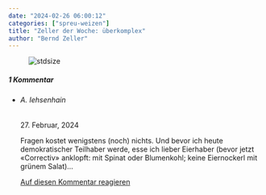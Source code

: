 ```yaml
---
date: "2024-02-26 06:00:12"
categories: ["spreu-weizen"]
title: "Zeller der Woche: überkomplex"
author: "Bernd Zeller"
---
```



<figure>
<img src="https://www.publicomag.com/wp-content/uploads/2024/02/ueberkomplex.jpg" alt=stdsize>
</figure>


<!--more-->
<h5 class="comments-h">
1 Kommentar </h5>
<ul class="commentlist">
<li class="comment even thread-even depth-1 clearfix" id="li-comment-120569">
<h6 class="author">A. Iehsenhain</h6> <span class="date">27. Februar, 2024</span>



Fragen kostet wenigstens (noch) nichts. Und bevor ich heute demokratischer Teilhaber werde, esse ich lieber Eierhaber (bevor jetzt «Correctiv» anklopft: mit Spinat oder Blumenkohl; keine Eiernockerl mit grünem Salat)&#8230;

<a rel="nofollow" class="comment-reply-link" href="#comment-120569" data-commentid="120569" data-postid="18457" data-belowelement="comment-120569" data-respondelement="respond" data-replyto="Antworte auf A. Iehsenhain" aria-label="Antworte auf A. Iehsenhain">Auf diesen Kommentar reagieren</a> 


</li>
</ul>
